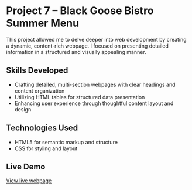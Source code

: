 # Project 7 – Black Goose Bistro Summer Menu

This project allowed me to delve deeper into web development by creating a dynamic, content-rich webpage. I focused on presenting detailed information in a structured and visually appealing manner.

## Skills Developed
- Crafting detailed, multi-section webpages with clear headings and content organization
- Utilizing HTML tables for structured data presentation
- Enhancing user experience through thoughtful content layout and design

## Technologies Used
- HTML5 for semantic markup and structure
- CSS for styling and layout

## Live Demo
[View live webpage](https://uo-cit-drewlesh.github.io/CIS-110-FluencyWithInfoTech/Project7/)

